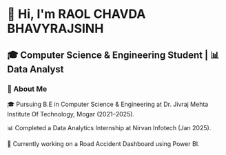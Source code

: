 # 👋 Hi, I'm RAOL CHAVDA BHAVYRAJSINH

## 🎓 Computer Science & Engineering Student | 📊 Data Analyst

### 💼 About Me

🎓 Pursuing B.E in Computer Science & Engineering at Dr. Jivraj Mehta Institute Of Technology, Mogar (2021–2025).

📊 Completed a Data Analytics Internship at Nirvan Infotech (Jan 2025).

🎯 Currently working on a Road Accident Dashboard using Power BI.
